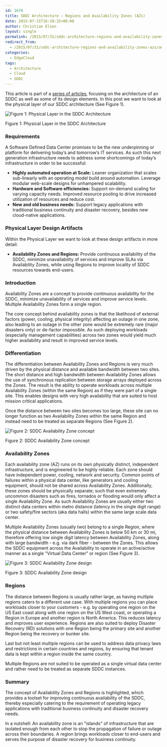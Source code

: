 ```yaml
---
id: 1676
title: SDDC Architecture – Regions and Availability Zones (AZs)
date: 2015-07-31T16:10:32+00:00
author: Christian Elsen
layout: single
permalink: /2015/07/31/sddc-architecture-regions-and-availability-zones-azs/
redirect_from: 
  - /2015/07/31/sddc-architecture-regions-and-availability-zones-azs/amp/
categories:
  - EdgeCloud
tags:
  - Architecture
  - Cloud
  - SDDC
---
```

This article is part of a [series of articles](https://www.edge-cloud.net/2015/02/20/sddc-architecture-introduction/ "Software Defined Data Center (SDDC) Architecture – Introduction"), focusing on the architecture of an SDDC as well as some of its design elements. In this post we want to look at the physical layer of our SDDC architecture (See Figure 1).

<div id="attachment_1502" style="width: 610px" class="wp-caption aligncenter">
  <img class="size-full wp-image-1502" src="/content/uploads/2015/02/SDDC_Layers1.png" alt="Figure 1: Physical Layer in the SDDC Architecture" width="600" height="192" srcset="/content/uploads/2015/02/SDDC_Layers1.png 600w, /content/uploads/2015/02/SDDC_Layers1-360x115.png 360w" sizes="(max-width: 600px) 100vw, 600px" />

  <p class="wp-caption-text">
    Figure 1: Physical Layer in the SDDC Architecture
  </p>
</div>

### Requirements

A Software Defined Data Center promises to be the new underpinning or platform for delivering today’s and tomorrow’s IT services. As such this next generation infrastructure needs to address some shortcomings of today’s infrastructure in order to be successful:

  * **Highly automated operation at Scale:** Leaner organization that scales sub-linearly with an operating model build around automation. Leverage modular web-scale designs for unhampered scalability.
  * **Hardware and Software efficiencies:** Support on-demand scaling for varying capacity needs. Improved resource pooling to drive increased utilization of resources and reduce cost.
  * **New and old business needs:** Support legacy applications with traditional business continuity and disaster recovery, besides new cloud-native applications.

### Physical Layer Design Artifacts

Within the Physical Layer we want to look at these design artifacts in more detail:

  * **Availability Zones and Regions:** Provide continuous availability of the SDDC, minimize unavailability of services and improve SLAs via Availability Zones, while using Regions to improve locality of SDDC resources towards end-users.

### Introduction

Availability Zones are a concept to provide continuous availability for the SDDC, minimize unavailability of services and improve service levels. Multiple Availability Zones form a single region.

The core concept behind availability zones is that the likelihood of external factors (power, cooling, physical integrity) affecting an outage in one zone, also leading to an outage in the other zone would be extremely rare (major disasters only) or de-factor impossible. As such deploying workloads (especially management capabilities) across two zones would yield much higher availability and result in improved service levels.

### Differentiation

The differentiation between Availability Zones and Regions is very much driven by the physical distance and available bandwidth between two sites. The short distance and high bandwidth between Availability Zones allows the use of synchronous replication between storage arrays deployed across the Zones. The result is the ability to operate workloads across multiple Availability Zones (within the same Region) as if they were part of a single site. This enables designs with very high availability that are suited to host mission critical applications.

Once the distance between two sites becomes too large, these site can no longer function as two Availability Zones within the same Region and instead need to be treated as separate Regions (See Figure 2).

<div id="attachment_1503" style="width: 610px" class="wp-caption aligncenter">
  <img class="size-full wp-image-1503" src="/content/uploads/2015/02/VMWare_Availability_Zone_Map.png" alt="Figure 2: SDDC Availability Zone concept" width="600" height="457" srcset="/content/uploads/2015/02/VMWare_Availability_Zone_Map.png 600w, /content/uploads/2015/02/VMWare_Availability_Zone_Map-360x274.png 360w" sizes="(max-width: 600px) 100vw, 600px" />

  <p class="wp-caption-text">
    Figure 2: SDDC Availability Zone concept
  </p>
</div>

### Availability Zones

Each availability zone (AZ) runs on its own physically distinct, independent infrastructure, and is engineered to be highly reliable. Each zone should have independent power, cooling, network and security. Common points of failures within a physical data center, like generators and cooling equipment, should not be shared across Availability Zones. Additionally, these zones should be physically separate; such that even extremely uncommon disasters such as fires, tornados or flooding would only affect a single Availability Zone. As such Availability Zones are usually either two distinct data centers within metro distance (latency in the single digit range) or two safety/fire sectors (aka data halls) within the same large scale data center.

Multiple Availability Zones (usually two) belong to a single Region, where the physical distance between Availability Zones is below 50 km or 30 mi, therefore offering low single digit latency between Availability Zones, along with large bandwidth - e.g. via dark fiber - between the Zones. This allows the SDDC equipment across the Availability to operate in an active/active manner as a single "Virtual Data Center" or region (See Figure 3).

<div id="attachment_1617" style="width: 610px" class="wp-caption aligncenter">
  <img src="/content/uploads/2015/03/VMWare_Availability_Zone.png" alt="Figure 3: SDDC Availability Zone design" width="600" height="405" class="size-full wp-image-1617" srcset="/content/uploads/2015/03/VMWare_Availability_Zone.png 600w, /content/uploads/2015/03/VMWare_Availability_Zone-360x243.png 360w" sizes="(max-width: 600px) 100vw, 600px" />

  <p class="wp-caption-text">
    Figure 3: SDDC Availability Zone design
  </p>
</div>

### Regions

The distance between Regions is usually rather large, as having multiple regions caters to a different use case. With multiple regions you can place workloads closer to your customers - e.g. by operating one region on the US East coast along with one region on the US West coast, or operating a Region in Europe and another region is North America. This reduces latency and improves user experience. Regions are also suited to deploy Disaster Recovery (RD) solutions with one Region being the primary site and another Region being the recovery or bunker site.

Last but not least multiple regions can be used to address data privacy laws and restrictions in certain countries and regions, by ensuring that tenant data is kept within a region inside the same country.

Multiple Regions are not suited to be operated as a single virtual data center and rather need to be treated as separate SDDC instances.

### Summary

The concept of Availability Zones and Regions is highlighted, which provides a toolset for improving continuous availability of the SDDC, thereby especially catering to the requirement of operating legacy applications with traditional business continuity and disaster recovery needs.

In a nutshell: An availability zone is an "islands" of infrastructure that are isolated enough from each other to stop the propagation of failure or outage across their boundaries. A region brings workloads closer to end-users and serves the purpose of disaster recovery for business continuity.
